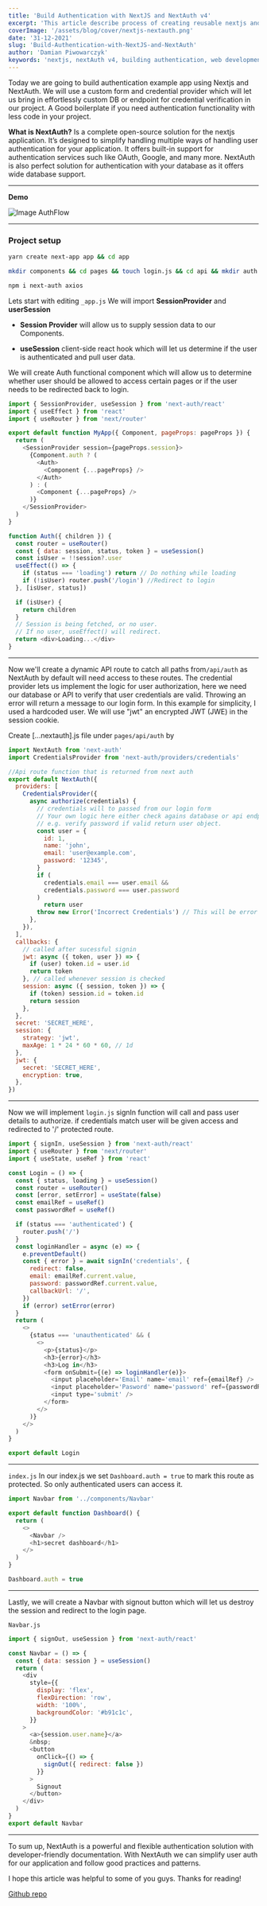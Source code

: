 ```yaml
---
title: 'Build Authentication with NextJS and NextAuth v4'
excerpt: 'This article describe process of creating reusable nextjs and nextauth authentication with credential provider. Created app with let you bring your own database for credential verification.'
coverImage: '/assets/blog/cover/nextjs-nextauth.png'
date: '31-12-2021'
slug: 'Build-Authentication-with-NextJS-and-NextAuth'
author: 'Damian Piwowarczyk'
keywords: 'nextjs, nextAuth v4, building authentication, web development'
---
```


Today we are going to build authentication example app using Nextjs and NextAuth. We will use a custom form and credential provider which will let us bring in effortlessly custom DB or endpoint for credential verification in our project. A Good boilerplate if you need authentication functionality with less code in your project.

**What is NextAuth?**
Is a complete open-source solution for the nextjs application. It’s designed to simplify handling multiple ways of handling user authentication for your application. It offers built-in support for authentication services such like OAuth, Google, and many more. NextAuth is also perfect solution for authentication with your database as it offers wide database support.

---

**Demo**

![Image AuthFlow](https://dev-to-uploads.s3.amazonaws.com/uploads/articles/x7nhrebilyqd6t55lghc.gif)

---

### Project setup

```bash
yarn create next-app app && cd app
```

```bash
mkdir components && cd pages && touch login.js && cd api && mkdir auth
```

```bash
npm i next-auth axios
```

Lets start with editing `_app.js`
We will import **SessionProvider** and **userSession**

- **Session Provider** will allow us to supply session data to our Components.

- **useSession** client-side react hook which will let us determine if the user is authenticated and pull user data.

We will create Auth functional component which will allow us to determine whether user should be allowed to access certain pages or if the user needs to be redirected back to login.

```javascript
import { SessionProvider, useSession } from 'next-auth/react'
import { useEffect } from 'react'
import { useRouter } from 'next/router'

export default function MyApp({ Component, pageProps: pageProps }) {
  return (
    <SessionProvider session={pageProps.session}>
      {Component.auth ? (
        <Auth>
          <Component {...pageProps} />
        </Auth>
      ) : (
        <Component {...pageProps} />
      )}
    </SessionProvider>
  )
}

function Auth({ children }) {
  const router = useRouter()
  const { data: session, status, token } = useSession()
  const isUser = !!session?.user
  useEffect(() => {
    if (status === 'loading') return // Do nothing while loading
    if (!isUser) router.push('/login') //Redirect to login
  }, [isUser, status])

  if (isUser) {
    return children
  }
  // Session is being fetched, or no user.
  // If no user, useEffect() will redirect.
  return <div>Loading...</div>
}
```

---

Now we'll create a dynamic API route to catch all paths from`/api/auth` as NextAuth by default will need access to these routes. The credential provider lets us implement the logic for user authorization, here we need our database or API to verify that user credentials are valid. Throwing an error will return a message to our login form. In this example for simplicity, I used a hardcoded user. We will use "jwt" an encrypted JWT (JWE) in the session cookie.

Create [...nextauth].js file under `pages/api/auth` by

```javascript
import NextAuth from 'next-auth'
import CredentialsProvider from 'next-auth/providers/credentials'

//Api route function that is returned from next auth
export default NextAuth({
  providers: [
    CredentialsProvider({
      async authorize(credentials) {
        // credentials will to passed from our login form
        // Your own logic here either check agains database or api endpoint
        // e.g. verify password if valid return user object.
        const user = {
          id: 1,
          name: 'john',
          email: 'user@example.com',
          password: '12345',
        }
        if (
          credentials.email === user.email &&
          credentials.password === user.password
        )
          return user
        throw new Error('Incorrect Credentials') // This will be error message displayed in login form
      },
    }),
  ],
  callbacks: {
    // called after sucessful signin
    jwt: async ({ token, user }) => {
      if (user) token.id = user.id
      return token
    }, // called whenever session is checked
    session: async ({ session, token }) => {
      if (token) session.id = token.id
      return session
    },
  },
  secret: 'SECRET_HERE',
  session: {
    strategy: 'jwt',
    maxAge: 1 * 24 * 60 * 60, // 1d
  },
  jwt: {
    secret: 'SECRET_HERE',
    encryption: true,
  },
})
```

---

Now we will implement `login.js`
signIn function will call and pass user details to authorize. if credentials match user will be given access and redirected to '/' protected route.

```javascript
import { signIn, useSession } from 'next-auth/react'
import { useRouter } from 'next/router'
import { useState, useRef } from 'react'

const Login = () => {
  const { status, loading } = useSession()
  const router = useRouter()
  const [error, setError] = useState(false)
  const emailRef = useRef()
  const passwordRef = useRef()

  if (status === 'authenticated') {
    router.push('/')
  }
  const loginHandler = async (e) => {
    e.preventDefault()
    const { error } = await signIn('credentials', {
      redirect: false,
      email: emailRef.current.value,
      password: passwordRef.current.value,
      callbackUrl: '/',
    })
    if (error) setError(error)
  }
  return (
    <>
      {status === 'unauthenticated' && (
        <>
          <p>{status}</p>
          <h3>{error}</h3>
          <h3>Log in</h3>
          <form onSubmit={(e) => loginHandler(e)}>
            <input placeholder='Email' name='email' ref={emailRef} />
            <input placeholder='Pasword' name='password' ref={passwordRef} />
            <input type='submit' />
          </form>
        </>
      )}
    </>
  )
}

export default Login
```

---

`index.js` In our index.js we set `Dashboard.auth = true` to mark this route as protected. So only authenticated users can access it.

```javascript
import Navbar from '../components/Navbar'

export default function Dashboard() {
  return (
    <>
      <Navbar />
      <h1>secret dashboard</h1>
    </>
  )
}

Dashboard.auth = true
```

---

Lastly, we will create a Navbar with signout button which will let us destroy the session and redirect to the login page.

`Navbar.js`

```javascript
import { signOut, useSession } from 'next-auth/react'

const Navbar = () => {
  const { data: session } = useSession()
  return (
    <div
      style={{
        display: 'flex',
        flexDirection: 'row',
        width: '100%',
        backgroundColor: '#b91c1c',
      }}
    >
      <a>{session.user.name}</a>
      &nbsp;
      <button
        onClick={() => {
          signOut({ redirect: false })
        }}
      >
        Signout
      </button>
    </div>
  )
}
export default Navbar
```

---

To sum up, NextAuth is a powerful and flexible authentication solution with developer-friendly documentation. With NextAuth we can simplify user auth for our application and follow good practices and patterns.

I hope this article was helpful to some of you guys. Thanks for reading!

[Github repo](https://github.com/przpiw/NextAuth-Authentication)
